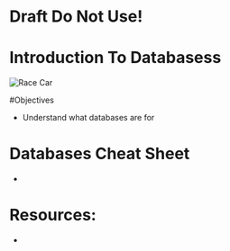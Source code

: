 Draft Do Not Use!
====================

Introduction To Databasess
==================

![Race Car](http://clients.stujophoto.com/photos/i-kPJSjw7/1/L/i-kPJSjw7-L.jpg)

#Objectives
* Understand what databases are for

  
# Databases Cheat Sheet

* 




  
# Resources:

* 